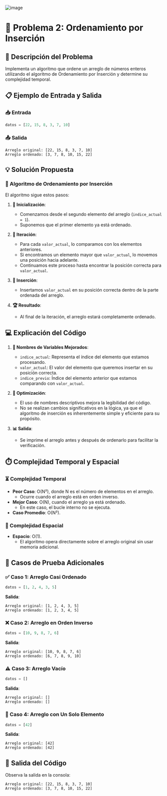![image](https://github.com/user-attachments/assets/e1b1b52f-de9a-4232-ace4-62889211479a)

# **🎯 Problema 2: Ordenamiento por Inserción**

## **📖 Descripción del Problema**
Implementa un algoritmo que ordene un arreglo de números enteros utilizando el algoritmo de Ordenamiento por Inserción y determine su complejidad temporal.

## **📋 Ejemplo de Entrada y Salida**

### **📥 Entrada**
```python
datos = [22, 15, 8, 3, 7, 10]
```

### **📤 Salida**
```
Arreglo original: [22, 15, 8, 3, 7, 10]
Arreglo ordenado: [3, 7, 8, 10, 15, 22]
```

## **💡 Solución Propuesta**

### **🚀 Algoritmo de Ordenamiento por Inserción**
El algoritmo sigue estos pasos:

1. **📝 Inicialización**:
   - Comenzamos desde el segundo elemento del arreglo (`indice_actual = 1`).
   - Suponemos que el primer elemento ya está ordenado.

2. **🔄 Iteración**:
   - Para cada `valor_actual`, lo comparamos con los elementos anteriores.
   - Si encontramos un elemento mayor que `valor_actual`, lo movemos una posición hacia adelante.
   - Continuamos este proceso hasta encontrar la posición correcta para `valor_actual`.

3. **📍 Inserción**:
   - Insertamos `valor_actual` en su posición correcta dentro de la parte ordenada del arreglo.

4. **🏆 Resultado**:
   - Al final de la iteración, el arreglo estará completamente ordenado.

## **💻 Explicación del Código**

1. **📝 Nombres de Variables Mejorados**:
   - `indice_actual`: Representa el índice del elemento que estamos procesando.
   - `valor_actual`: El valor del elemento que queremos insertar en su posición correcta.
   - `indice_previo`: Índice del elemento anterior que estamos comparando con `valor_actual`.

2. **🔧 Optimización**:
   - El uso de nombres descriptivos mejora la legibilidad del código.
   - No se realizan cambios significativos en la lógica, ya que el algoritmo de inserción es inherentemente simple y eficiente para su propósito.

3. **📊 Salida**:
   - Se imprime el arreglo antes y después de ordenarlo para facilitar la verificación.

## **⏱️ Complejidad Temporal y Espacial**

### **⏳ Complejidad Temporal**
- **Peor Caso**: O(N²), donde N es el número de elementos en el arreglo.
  - Ocurre cuando el arreglo está en orden inverso.
- **Mejor Caso**: O(N), cuando el arreglo ya está ordenado.
  - En este caso, el bucle interno no se ejecuta.
- **Caso Promedio**: O(N²).

### **💾 Complejidad Espacial**
- **Espacio**: O(1).
  - El algoritmo opera directamente sobre el arreglo original sin usar memoria adicional.

## **🌟 Casos de Prueba Adicionales**

### **✅ Caso 1: Arreglo Casi Ordenado**
```python
datos = [1, 2, 4, 3, 5]
```
**Salida**:
```
Arreglo original: [1, 2, 4, 3, 5]
Arreglo ordenado: [1, 2, 3, 4, 5]
```

### **❌ Caso 2: Arreglo en Orden Inverso**
```python
datos = [10, 9, 8, 7, 6]
```
**Salida**:
```
Arreglo original: [10, 9, 8, 7, 6]
Arreglo ordenado: [6, 7, 8, 9, 10]
```

### **⚠️ Caso 3: Arreglo Vacío**
```python
datos = []
```
**Salida**:
```
Arreglo original: []
Arreglo ordenado: []
```

### **📍 Caso 4: Arreglo con Un Solo Elemento**
```python
datos = [42]
```
**Salida**:
```
Arreglo original: [42]
Arreglo ordenado: [42]
```

## **📢 Salida del Código**
Observa la salida en la consola:
```
Arreglo original: [22, 15, 8, 3, 7, 10]
Arreglo ordenado: [3, 7, 8, 10, 15, 22]
```
